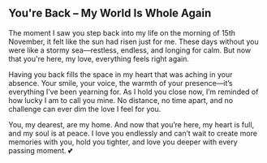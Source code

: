 ## You're Back – My World Is Whole Again  

The moment I saw you step back into my life on the morning of 15th November, it felt like the sun had risen just for me. These days without you were like a stormy sea—restless, endless, and longing for calm. But now that you're here, my love, everything feels right again.  

Having you back fills the space in my heart that was aching in your absence. Your smile, your voice, the warmth of your presence—it’s everything I’ve been yearning for. As I hold you close now, I’m reminded of how lucky I am to call you mine. No distance, no time apart, and no challenge can ever dim the love I feel for you.  

You, my dearest, are my home. And now that you’re here, my heart is full, and my soul is at peace. I love you endlessly and can’t wait to create more memories with you, hold you tighter, and love you deeper with every passing moment. 💕
